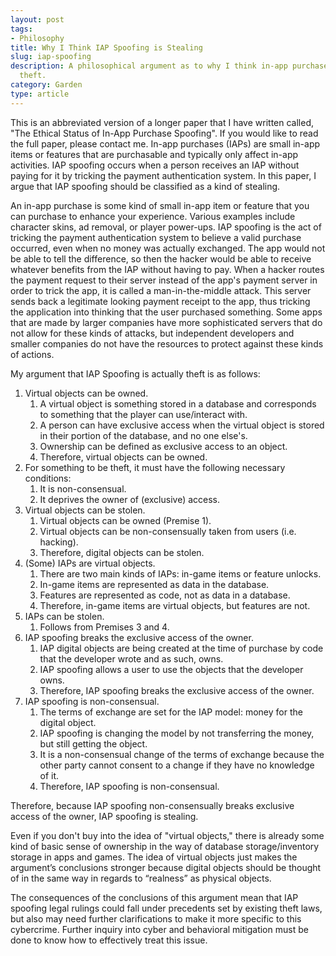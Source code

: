 ```yaml
---
layout: post
tags:
- Philosophy
title: Why I Think IAP Spoofing is Stealing
slug: iap-spoofing
description: A philosophical argument as to why I think in-app purchase spoofing is
  theft.
category: Garden
type: article
---
```


This is an abbreviated version of a longer paper that I have written called, "The Ethical Status of In-App Purchase Spoofing". If you would like to read the full paper, please contact me. In-app purchases (IAPs) are small in-app items or features that are purchasable and typically only affect in-app activities. IAP spoofing occurs when a person receives an IAP without paying for it by tricking the payment authentication system. In this paper, I argue that IAP spoofing should be classified as a kind of stealing. 

An in-app purchase is some kind of small in-app item or feature that you can purchase to enhance your experience. Various examples include character skins, ad removal, or player power-ups. IAP spoofing is the act of tricking the payment authentication system to believe a valid purchase occurred, even when no money was actually exchanged. The app would not be able to tell the difference, so then the hacker would be able to receive whatever benefits from the IAP without having to pay. When a hacker routes the payment request to their server instead of the app's payment server in order to trick the app, it is called a man-in-the-middle attack. This server sends back a legitimate looking payment receipt to the app, thus tricking the application into thinking that the user purchased something. Some apps that are made by larger companies have more sophisticated servers that do not allow for these kinds of attacks, but independent developers and smaller companies do not have the resources to protect against these kinds of actions.

My argument that IAP Spoofing is actually theft is as follows:
1. Virtual objects can be owned.
    1. A virtual object is something stored in a database and corresponds to something that the player can use/interact with.
    2. A person can have exclusive access when the virtual object is stored in their portion of the database, and no one else's.
    3. Ownership can be defined as exclusive access to an object.
    4. Therefore, virtual objects can be owned.
2. For something to be theft, it must have the following necessary conditions: 
    1. It is non-consensual.
    2. It deprives the owner of (exclusive) access.
3. Virtual objects can be stolen.
    1. Virtual objects can be owned (Premise 1).
    2. Virtual objects can be non-consensually taken from users (i.e. hacking).
    3. Therefore, digital objects can be stolen.
4. (Some) IAPs are virtual objects.
    1. There are two main kinds of IAPs: in-game items or feature unlocks.
    2. In-game items are represented as data in the database.
    3. Features are represented as code, not as data in a database.
    4. Therefore, in-game items are virtual objects, but features are not.
5. IAPs can be stolen.
    1. Follows from Premises 3 and 4.
6. IAP spoofing breaks the exclusive access of the owner.
    1. IAP digital objects are being created at the time of purchase by code that the developer wrote and as such, owns.
    2. IAP spoofing allows a user to use the objects that the developer owns.
    3. Therefore, IAP spoofing breaks the exclusive access of the owner.
7. IAP spoofing is non-consensual.
    1. The terms of exchange are set for the IAP model: money for the digital object.
    2. IAP spoofing is changing the model by not transferring the money, but still getting the object.
    3. It is a non-consensual change of the terms of exchange because the other party cannot consent to a change if they have no knowledge of it.
    4. Therefore, IAP spoofing is non-consensual.

Therefore, because IAP spoofing non-consensually breaks exclusive access of the owner, IAP spoofing is stealing.

Even if you don't buy into the idea of "virtual objects," there is already some kind of basic sense of ownership in the way of database storage/inventory storage in apps and games. The idea of virtual objects just makes the argument’s conclusions stronger because digital objects should be thought of in the same way in regards to “realness” as physical objects. 

The consequences of the conclusions of this argument mean that IAP spoofing legal rulings could fall under precedents set by existing theft laws, but also may need further clarifications to make it more specific to this cybercrime. Further inquiry into cyber and behavioral mitigation must be done to know how to effectively treat this issue.